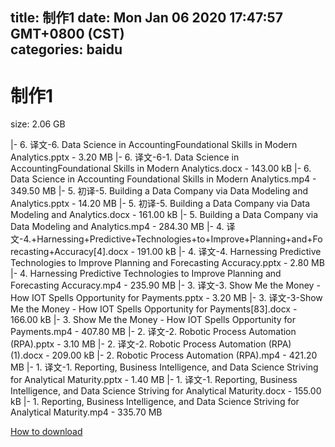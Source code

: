 
title: 制作1
date: Mon Jan 06 2020 17:47:57 GMT+0800 (CST)    
categories: baidu
---

# 制作1
size: 2.06 GB
 
 
|- 6. 译文-6. Data Science in AccountingFoundational Skills in Modern Analytics.pptx - 3.20 MB
|- 6. 译文-6-1. Data Science in AccountingFoundational Skills in Modern Analytics.docx - 143.00 kB
|- 6. Data Science in Accounting Foundational Skills in Modern Analytics.mp4 - 349.50 MB
|- 5. 初译-5. Building a Data Company via Data Modeling and Analytics.pptx - 14.20 MB
|- 5. 初译-5. Building a Data Company via Data Modeling and Analytics.docx - 161.00 kB
|- 5. Building a Data Company via Data Modeling and Analytics.mp4 - 284.30 MB
|- 4. 译文-4.+Harnessing+Predictive+Technologies+to+Improve+Planning+and+Forecasting+Accuracy[4].docx - 191.00 kB
|- 4. 译文-4. Harnessing Predictive Technologies to Improve Planning and Forecasting Accuracy.pptx - 2.80 MB
|- 4. Harnessing Predictive Technologies to Improve Planning and Forecasting Accuracy.mp4 - 235.90 MB
|- 3. 译文-3. Show Me the Money - How IOT Spells Opportunity for Payments.pptx - 3.20 MB
|- 3. 译文-3-Show Me the Money - How IOT Spells Opportunity for Payments[83].docx - 166.00 kB
|- 3. Show Me the Money - How IOT Spells Opportunity for Payments.mp4 - 407.80 MB
|- 2. 译文-2. Robotic Process Automation (RPA).pptx - 3.10 MB
|- 2. 译文-2. Robotic Process Automation (RPA) (1).docx - 209.00 kB
|- 2. Robotic Process Automation (RPA).mp4 - 421.20 MB
|- 1. 译文-1. Reporting, Business Intelligence, and Data Science Striving for Analytical Maturity.pptx - 1.40 MB
|- 1. 译文-1. Reporting, Business Intelligence, and Data Science Striving for Analytical Maturity.docx - 155.00 kB
|- 1. Reporting, Business Intelligence, and Data Science Striving for Analytical Maturity.mp4 - 335.70 MB

[How to download](https://bpcam.bemobtrk.com/go/2ceec3aa-1ca2-46d6-b9ff-aaa5c184517c?jno=2831)